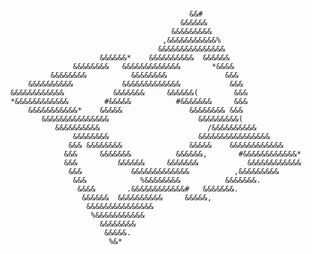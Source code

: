### 
                                                                                
                                                                                
                                                                                
                                                &&#                             
                                              &&&&&&                            
                                            &&&&&&&&&                           
                                          ,&&&&&&&&&&&%                         
                                         &&&&&&&&&&&&&&&                        
                            &&&&&&*    &&&&&&&&&&  &&&&&&                       
                      &&&&&&&&   &&&&&&&&&&&&&       *&&&&                      
                 &&&&&&&&          &&&&&&&&             &&&                     
            &&&&&&&&&&           &&&&&&&&&&&&&           &&&                    
        &&&&&&&&&&&&           &&&&&&&     &&&&&&(        &&&                   
        *&&&&&&&&&&&&        #&&&&&          #&&&&&&&     &&&                   
            &&&&&&&&&&&*    &&&&&               &&&&&&&& &&&                    
               &&&&&&&&&&&&&&&                    &&&&&&&&&(                    
                  &&&&&&&&&&                        /&&&&&&&&&&                 
                      &&&&&&&&                    &&&&&&&&&&&&&&&&              
                     &&& &&&&&&&&               &&&&&    &&&&&&&&&&&&           
                    &&&     &&&&&&&          &&&&&&,       #&&&&&&&&&&&&*       
                    &&&         &&&&&&     &&&&&&&           &&&&&&&&&&&&       
                     &&&           &&&&&&&&&&&&&          ,&&&&&&&&&            
                      &&&            %&&&&&&&&          &&&&&&&.                
                       &&&&       .&&&&&&&&&&&&#   &&&&&&&.                     
                        &&&&&&  &&&&&&&&&&     &&&&&,                           
                         &&&&&&&&&&&&&&&                                        
                          %&&&&&&&&&&&                                          
                            &&&&&&&&                                            
                             &&&&&.                                             
                              %&*                                               
                                                                                
                                                                                
<!--
**EnzoCrisostomo/EnzoCrisostomo** is a ✨ _special_ ✨ repository because its `README.md` (this file) appears on your GitHub profile.

Here are some ideas to get you started:

- 🔭 I’m currently working on ...
- 🌱 I’m currently learning ...
- 👯 I’m looking to collaborate on ...
- 🤔 I’m looking for help with ...
- 💬 Ask me about ...
- 📫 How to reach me: ...
- 😄 Pronouns: ...
- ⚡ Fun fact: ...
-->
